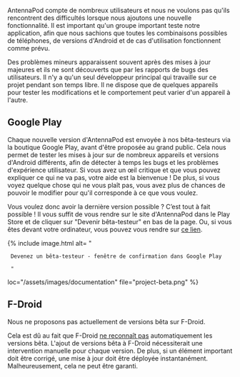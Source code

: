 AntennaPod compte de nombreux utilisateurs et nous ne voulons pas qu'ils rencontrent des difficultés lorsque nous ajoutons une nouvelle fonctionnalité. Il est important qu'un groupe important teste notre application, afin que nous sachions que toutes les combinaisons possibles de téléphones, de versions d'Android et de cas d'utilisation fonctionnent comme prévu.

Des problèmes mineurs apparaissent souvent après des mises à jour majeures et ils ne sont découverts que par les rapports de bugs des utilisateurs. Il n'y a qu'un seul développeur principal qui travaille sur ce projet pendant son temps libre. Il ne dispose que de quelques appareils pour tester les modifications et le comportement peut varier d'un appareil à l'autre.

## Google Play

Chaque nouvelle version d'AntennaPod est envoyée à nos bêta-testeurs via la boutique Google Play, avant d'être proposée au grand public. Cela nous permet de tester les mises à jour sur de nombreux appareils et versions d'Android différents, afin de détecter à temps les bugs et les problèmes d'expérience utilisateur. Si vous avez un œil critique et que vous pouvez expliquer ce qui ne va pas, votre aide est la bienvenue ! De plus, si vous voyez quelque chose qui ne vous plaît pas, vous avez plus de chances de pouvoir le modifier pour qu'il corresponde à ce que vous voulez.

Vous voulez donc avoir la dernière version possible ? C’est tout à fait possible ! Il vous suffit de vous rendre sur le site d'AntennaPod dans le Play Store et de cliquer sur "Devenir bêta-testeur" en bas de la page. Ou, si vous êtes devant votre ordinateur, vous pouvez vous rendre sur [ce lien](https://play.google.com/apps/testing/de.danoeh.antennapod).

{% include image.html alt= "

     Devenez un bêta-testeur - fenêtre de confirmation dans Google Play

     "

loc="/assets/images/documentation" file="project-beta.png" %}

## F-Droid

Nous ne proposons pas actuellement de versions bêta sur F-Droid.

Cela est dû au fait que F-Droid [ne reconnaît pas](https://gitlab.com/fdroid/fdroidserver/-/issues/161) automatiquement les versions bêta. L'ajout de versions bêta à F-Droid nécessiterait une intervention manuelle pour chaque version. De plus, si un élément important doit être corrigé, une mise à jour doit être déployée instantanément. Malheureusement, cela ne peut être garanti.
